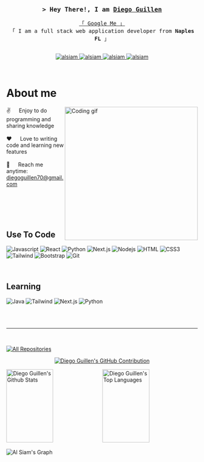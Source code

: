 <!-- Intro  -->
<h3 align="center">
        <samp>&gt; Hey There!, I am
                <b><a target="_blank" href="https://alsiam.com">Diego Guillen</a></b>
        </samp>
</h3>


<p align="center"> 
  <samp>
    <a href="https://www.google.com/search?q=diegoguillen70+guillen_diego75">「 Google Me 」</a>
    <br>
    「 I am a full stack web application developer from <b>Naples FL</b> 」
    <br>
    <br>
  </samp>
</p>

<p align="center">
 <a href="https://diegoguillen70.com" target="blank">
  <img src="https://img.shields.io/badge/Website-DC143C?style=for-the-badge&logo=medium&logoColor=white" alt="alsiam" />
 </a>
 <a href="https://www.linkedin.com/public-profile/settings?lipi=urn%3Ali%3Apage%3Ad_flagship3_profile_self_edit_contact-info%3B0Yu2cR0PQ4mF0VD5Kt%2FkyQ%3D%3D" target="_blank">
  <img src="https://img.shields.io/badge/LinkedIn-0077B5?style=for-the-badge&logo=linkedin&logoColor=white" alt="alsiam"/>
 </a>
 <a href="https://instagram.com/guillen_diego75" target="_blank">
  <img src="https://img.shields.io/badge/Instagram-fe4164?style=for-the-badge&logo=instagram&logoColor=white" alt="alsiam" />
 </a> 
 <a href="https://facebook.com/diego.guillen.585" target="_blank">
  <img src="https://img.shields.io/badge/Facebook-20BEFF?&style=for-the-badge&logo=facebook&logoColor=white" alt="alsiam"  />
  </a> 
</p>
<br />

<!-- About Section -->
 # About me
 
<p>
 <img align="right" width="350" src="/assets/programmer.gif" alt="Coding gif" />
  
 ✌️ &emsp; Enjoy to do programming and sharing knowledge <br/><br/>
 ❤️ &emsp; Love to writing code and learning new features<br/><br/>
 📧 &emsp; Reach me anytime: diegoguillen70@gmail.com<br/><br/>


</p>

<br/>
<br/>
<br/>

## Use To Code

![Javascript](https://img.shields.io/badge/Javascript-F0DB4F?style=for-the-badge&labelColor=black&logo=javascript&logoColor=F0DB4F)
![React](https://img.shields.io/badge/-React-61DBFB?style=for-the-badge&labelColor=black&logo=react&logoColor=61DBFB)
![Python](https://img.shields.io/badge/python-3670A0?style=for-the-badge&logo=python&logoColor=ffdd54)
![Next.js](https://img.shields.io/badge/next.js-000000?style=for-the-badge&logo=nextdotjs&logoColor=white)
![Nodejs](https://img.shields.io/badge/Nodejs-3C873A?style=for-the-badge&labelColor=black&logo=node.js&logoColor=3C873A)
![HTML](https://img.shields.io/badge/HTML5-E34F26?style=for-the-badge&logo=html5&logoColor=white)
![CSS3](https://img.shields.io/badge/CSS3-1572B6?style=for-the-badge&logo=css3&logoColor=white)
![Tailwind](https://img.shields.io/badge/Tailwind_CSS-092749?style=for-the-badge&logo=tailwindcss&logoColor=06B6D4&labelColor=000000)
![Bootstrap](https://img.shields.io/badge/Bootstrap-563D7C?style=for-the-badge&logo=bootstrap&logoColor=white)
![Git](https://img.shields.io/badge/Git-F05032?style=for-the-badge&logo=git&logoColor=white)

<br/>

## Learning
![Java](https://img.shields.io/badge/Java-ED8B00?style=for-the-badge&logo=openjdk&logoColor=white)
![Tailwind](https://img.shields.io/badge/Tailwind_CSS-092749?style=for-the-badge&logo=tailwindcss&logoColor=06B6D4&labelColor=000000)
![Next.js](https://img.shields.io/badge/next.js-000000?style=for-the-badge&logo=nextdotjs&logoColor=white)
![Python](https://img.shields.io/badge/python-3670A0?style=for-the-badge&logo=python&logoColor=ffdd54)

<br/>
<br/>
<hr/>
<br/>


<p align="left">
  <a href="https://github.com/diegoguillen70?tab=repositories" target="_blank"><img alt="All Repositories" title="All Repositories" src="https://img.shields.io/badge/-All%20Repos-2962FF?style=for-the-badge&logo=koding&logoColor=white"/></a>
</p>

<p align="center">
  <a href="https://github.com/diegoguillen70">
    <img src="https://github-profile-summary-cards.vercel.app/api/cards/profile-details?username=diegoguillen70&theme=radical" alt="Diego Guillen's GitHub Contribution"/>
  </a>
</p>

<a> 
    <a href="https://github.com/diegoguillen70"><img alt="Diego Guillen's Github Stats" src="https://denvercoder1-github-readme-stats.vercel.app/api?username=diegoguillen70&show_icons=true&count_private=true&theme=react&border_color=7F3FBF&bg_color=0D1117&title_color=F85D7F&icon_color=F8D866" height="192px" width="49.5%"/></a>
  <a href="https://github.com/diegoguillen70"><img alt="Diego Guillen's Top Languages" src="https://denvercoder1-github-readme-stats.vercel.app/api/top-langs/?username=diegoguillen70&langs_count=8&layout=compact&theme=react&border_color=7F3FBF&bg_color=0D1117&title_color=F85D7F&icon_color=F8D866" height="192px" width="49.5%"/></a>
  <br/>
</a>


![Al Siam's Graph](https://github-readme-activity-graph.vercel.app/graph?username=diegoguillen70&custom_title=Diego%20Guillen's%20GitHub%20Activity%20Graph&bg_color=0D1117&color=7F3FBF&line=7F3FBF&point=7F3FBF&area_color=FFFFFF&title_color=FFFFFF&area=true)
